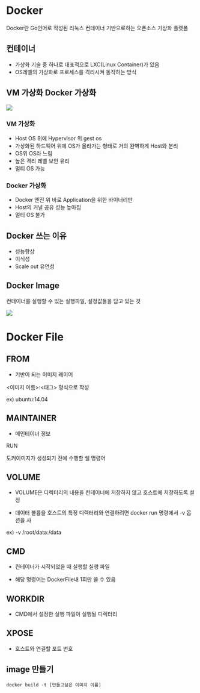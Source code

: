 # Docker
Docker란 Go언어로 작성된 리눅스 컨테이너 기반으로하는 오픈소스 가상화 플랫폼  

## 컨테이너
-  가상화 기술 중 하나로 대표적으로 LXC(Linux Container)가 있음
- OS레벨의 가상화로 프로세스를 격리시켜 동작하는 방식

## VM 가상화 Docker 가상화

<img src = 'https://t1.daumcdn.net/cfile/tistory/9934023E5B8D2CCF15'>  

### VM 가상화
- Host OS 위에 Hypervisor 위 gest os
- 가상화된 하드웨어 위에 OS가 올라가는 형태로 거의 완벽하게 Host와 분리
- OS위 OS라 느림
- 높은 격리 레벨 보안 유리
- 멀티 OS 가능
### Docker 가상화
- Docker 엔진 위 바로 Application을 위한 바이너리만
- Host의 커널 공유 성능 높아짐
- 멀티 OS 불가

## Docker 쓰는 이유
- 성능향상
- 이식성
- Scale out 유연성

## Docker Image
컨테이너를 실행할 수 있는 실행파일, 설정값들을 담고 있는 것  

<img src = 'https://t1.daumcdn.net/cfile/tistory/991ACC3C5B8D445C0C'>

# Docker File
## FROM 
- 기반이 되는 이미지 레이어

<이미지 이름>:<태그> 형식으로 작성 

ex) ubuntu:14.04

## MAINTAINER 

- 메인테이너 정보


RUN 

도커이미지가 생성되기 전에 수행할 쉘 명령어



## VOLUME 

- VOLUME은 디렉터리의 내용을 컨테이너에 저장하지 않고 호스트에 저장하도록 설정

- 데이터 볼륨을 호스트의 특정 디렉터리와 연결하려면 docker run 명령에서 -v 옵션을 사

ex) -v /root/data:/data



## CMD

- 컨테이너가 시작되었을 때 실행할 실행 파일

- 해당 명령어는 DockerFile내 1회만 쓸 수 있음



## WORKDIR  

- CMD에서 설정한 실행 파일이 실행될 디렉터리



## XPOSE 

- 호스트와 연결할 포트 번호

## image 만들기
```
docker build -t [만들고싶은 이미지 이름]
```